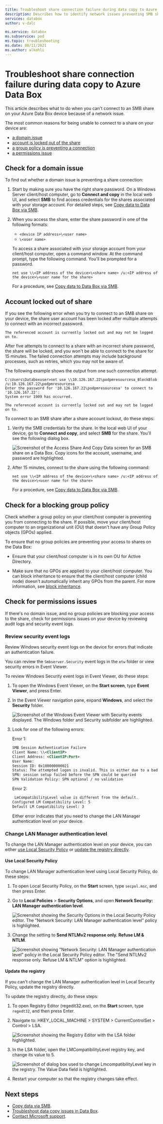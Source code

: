 ```yaml
---
title: Troubleshoot share connection failure during data copy to Azure Data Box | Microsoft Docs
description: Describes how to identify network issues preventing SMB share connections during data copy to an Azure Data Box.
services: databox
author: v-dalc

ms.service: databox
ms.subservice: pod
ms.topic: troubleshooting
ms.date: 08/11/2021
ms.author: alkohli
---
```


# Troubleshoot share connection failure during data copy to Azure Data Box

This article describes what to do when you can't connect to an SMB share on your Azure Data Box device because of a network issue.

The most common reasons for being unable to connect to a share on your device are:

- [a domain issue](#check-for-a-domain-issue)
- [account is locked out of the share](#account-locked-out-of-share)
- [a group policy is preventing a connection](#check-for-a-blocking-group-policy)
- [a permissions issue](#check-for-permissions-issues)

## Check for a domain issue

To find out whether a domain issue is preventing a share connection:

1. Start by making sure you have the right share password. On a Windows Server client/host computer, go to **Connect and copy** in the local web UI, and select **SMB** to find access credentials for the shares associated with your storage account. For detailed steps, see [Copy data to Data Box via SMB](data-box-deploy-copy-data.md).

1. When you access the share, enter the share password in one of the following formats:

    - `<device IP address>\<user name>`
    - `\<user name>`

    To access a share associated with your storage account from your client/host computer, open a command window. At the command prompt, type the following command. You'll be prompted for a password.

    `net use \\<IP address of the device>\<share name> /u:<IP address of the device>\<user name for the share>`

    For a procedure, see [Copy data to Data Box via SMB](data-box-deploy-copy-data.md#connect-to-data-box).

## Account locked out of share

If you see the following error when you try to connect to an SMB share on your device, the share user account has been locked after multiple attempts to connect with an incorrect password.

`The referenced account is currently locked out and may not be logged on to.`

After five attempts to connect to a share with an incorrect share password, the share will be locked, and you won't be able to connect to the share for 15 minutes. The failed connection attempts may include background processes, such as retries, which you may not be aware of.

The following example shows the output from one such connection attempt.

```
C:\Users\Databoxuser>net use \\10.126.167.22\podpmresourcesa_BlockBlob /u:10.126.167.22\podpmresourcesa
Enter the password for '10.126.167.22\podpmresourcesa' to connect to '10.126.167.22':
System error 1909 has occurred.

The referenced account is currently locked out and may not be logged on to.
```

To connect to an SMB share after a share account lockout, do these steps:

1. Verify the SMB credentials for the share. In the local web UI of your device, go to **Connect and copy**, and select **SMB** for the share. You'll see the following dialog box.

    ![Screenshot of the Access Share And Copy Data screen for an SMB share on a Data Box. Copy icons for the account, username, and password are highlighted.](media/data-box-troubleshoot-share-access/get-share-credentials-01.png)

1. After 15 minutes, connect to the share using the following command:  

    `net use \\<IP address of the device>\<share name> /u:<IP address of the device>\<user name for the share>`

    For a procedure, see [Copy data to Data Box via SMB](data-box-deploy-copy-data.md#connect-to-data-box).

## Check for a blocking group policy

Check whether a group policy on your client/host computer is preventing you from connecting to the share. If possible, move your client/host computer to an organizational unit (OU) that doesn't have any Group Policy objects (GPOs) applied.

To ensure that no group policies are preventing your access to shares on the Data Box:

* Ensure that your client/host computer is in its own OU for Active Directory.

* Make sure that no GPOs are applied to your client/host computer. You can block inheritance to ensure that the client/host computer (child node) doesn't automatically inherit any GPOs from the parent. For more information, see [block inheritance](/previous-versions/windows/it-pro/windows-server-2008-R2-and-2008/cc731076(v=ws.11)).

## Check for permissions issues

If there's no domain issue, and no group policies are blocking your access to the share, check for permissions issues on your device by reviewing audit logs and security event logs.

### Review security event logs

Review Windows security event logs on the device for errors that indicate an authentication failure.

You can review the `Smbserver.Security` event logs in the `etw` folder or view security errors in Event Viewer.

To review Windows Security event logs in Event Viewer, do these steps:

1. To open the Windows Event Viewer, on the **Start screen**, type **Event Viewer**, and press Enter.

1. In the Event Viewer navigation pane, expand **Windows**, and select the **Security** folder.

    ![Screenshot of the Windows Event Viewer with Security events displayed. The Windows folder and Security subfolder are highlighted.](media/data-box-troubleshoot-share-access/security-policy-04.png)

3. Look for one of the following errors:

    Error 1:

    ```xml
    SMB Session Authentication Failure
    Client Name: \\<ClientIP>
    Client Address: <ClientIP:Port>
    User Name:
    Session ID: 0x100000000021
    Status: The attempted logon is invalid. This is either due to a bad username or authentication information. (0xC000006D)
    SPN: session setup failed before the SPN could be queried
    SPN Validation Policy: SPN optional / no validation
    ```
      
    Error 2:
    ```xml
     LmCompatibilityLevel value is different from the default.
    Configured LM Compatibility Level: 5
    Default LM Compatibility Level: 3   
    ```

    Either error indicates that you need to change the LAN Manager authentication level on your device.
 
### Change LAN Manager authentication level
 
To change the LAN Manager authentication level on your device, you can either [use Local Security Policy](#use-local-security-policy) or [update the registry directly](#update-the-registry).

#### Use Local Security Policy

To change LAN Manager authentication level using Local Security Policy, do these steps:
 
1. To open Local Security Policy, on the **Start** screen, type `secpol.msc`, and then press Enter.

1. Go to **Local Policies** > **Security Options**, and open **Network Security: LAN Manager authentication level**.

    ![Screenshot showing the Security Options in the Local Security Policy editor. The "Network Security: LAN Manager authentication level" policy is highlighted.](media/data-box-troubleshoot-share-access/security-policy-01.png)

1. Change the setting to **Send NTLMv2 response only. Refuse LM & NTLM**.

    ![Screenshot showing "Network Security: LAN Manager authentication level" policy in the Local Security Policy editor. The "Send NTLMv2 response only. Refuse LM & NTLM" option is highlighted.](media/data-box-troubleshoot-share-access/security-policy-02.png)

#### Update the registry

If you can't change the LAN Manager authentication level in Local Security Policy, update the registry directly.

To update the registry directly, do these steps:

1. To open Registry Editor (regedit32.exe), on the **Start** screen, type `regedt32`, and then press Enter.

1. Navigate to: HKEY_LOCAL_MACHINE > SYSTEM > CurrentControlSet > Control > LSA.

    ![Screenshot showing the Registry Editor with the LSA folder highlighted.](media/data-box-troubleshoot-share-access/security-policy-03.png)

1. In the LSA folder, open the LMCompatibilityLevel registry key, and change its value to 5.

    ![Screenshot of dialog box used to change LmcompatibilityLevel key in the registry. The Value Data field is highlighted.](media/data-box-troubleshoot-share-access/security-policy-04.png)

1. Restart your computer so that the registry changes take effect.

## Next steps

- [Copy data via SMB](data-box-deploy-copy-data.md).
- [Troubleshoot data copy issues in Data Box](data-box-troubleshoot.md).
- [Contact Microsoft support](data-box-disk-contact-microsoft-support.md).